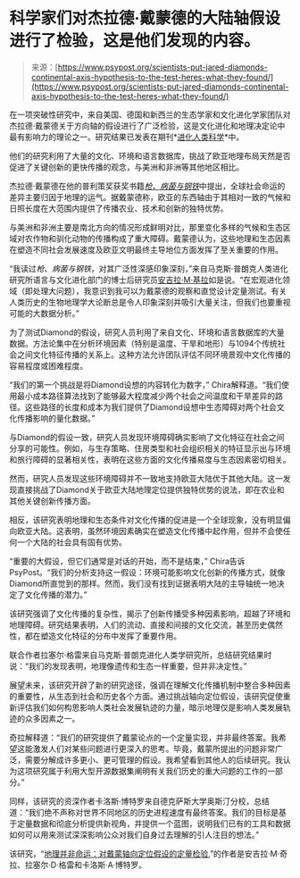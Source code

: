 <!--yml

category: 未分类

date: 2024-05-27 14:36:28

-->

# 科学家们对杰拉德·戴蒙德的大陆轴假设进行了检验，这是他们发现的内容。

> 来源：[https://www.psypost.org/scientists-put-jared-diamonds-continental-axis-hypothesis-to-the-test-heres-what-they-found/](https://www.psypost.org/scientists-put-jared-diamonds-continental-axis-hypothesis-to-the-test-heres-what-they-found/)

在一项突破性研究中，来自美国、德国和新西兰的生态学家和文化进化学家团队对杰拉德·戴蒙德关于方向轴的假设进行了广泛检验，这是文化进化和地理决定论中最有影响力的理论之一。研究结果已发表在期刊*[进化人类科学](https://doi.org/10.1017/ehs.2023.34)*中。

他们的研究利用了大量的文化、环境和语言数据库，挑战了欧亚地理布局天然是否促进了关键创新的更快传播的观念，与美洲和非洲等其他地区相比。

杰拉德·戴蒙德在他的普利策奖获奖书籍[*枪、病菌与钢铁*](https://amzn.to/3STEIo5)中提出，全球社会命运的差异主要归因于地理的运气。据戴蒙德称，欧亚的东西轴由于其相对一致的气候和日照长度在大范围内提供了传播农业、技术和创新的独特优势。

与美洲和非洲主要是南北方向的情况形成鲜明对比，那里变化多样的气候和生态区域对农作物和驯化动物的传播构成了重大障碍。戴蒙德认为，这些地理和生态因素在塑造不同社会发展速度及欧亚文明最终主导地位方面发挥了至关重要的作用。

“我读过*枪、病菌与钢铁*，对其广泛性深感印象深刻，”来自马克斯·普朗克人类进化研究所语言与文化进化部门的博士后研究员[安吉拉·M·基拉](https://www.eva.mpg.de/linguistic-and-cultural-evolution/staff/angela-chira/)如是说。“在宏观进化领域（即处理大问题），我意识到我可以为戴蒙德的观察和直觉设计定量测试。有关人类历史的生物地理学大论断总是令人印象深刻并吸引大量关注，但我们也要重视可能的大数据分析。”

为了测试Diamond的假设，研究人员利用了来自文化、环境和语言数据库的大量数据。方法论集中在分析环境因素（特别是温度、干旱和地形）与1094个传统社会之间文化特征传播的关系上。这种方法允许团队评估不同环境景观中文化传播的容易程度或困难程度。

“我们的第一个挑战是将Diamond设想的内容转化为数字，” Chira解释道。“我们使用最小成本路径算法找到了能够最大程度减少两个社会之间温度和干旱差异的路径。这些路径的长度和成本为我们提供了Diamond设想中生态障碍对两个社会文化传播影响的量化数据。”

与Diamond的假设一致，研究人员发现环境障碍确实影响了文化特征在社会之间分享的可能性。例如，与生存策略、住房类型和社会组织相关的特征显示出与环境和旅行障碍的显著相关性，表明在这些方面的文化传播易度与生态因素密切相关。

然而，研究人员发现这些环境障碍并不一致地支持欧亚大陆优于其他大陆。这一发现直接挑战了Diamond关于欧亚大陆地理定位提供独特优势的说法，即在农业和其他关键创新传播方面。

相反，该研究表明地理和生态条件对文化传播的促进是一个全球现象，没有明显偏向欧亚大陆。这表明，虽然环境因素确实在塑造文化传播中起作用，但并不会使任何一个大陆的社会具有固有优势。

“重要的大假设，但它们通常是对话的开始，而不是结束，” Chira告诉PsyPost。“我们的分析支持这一假设：环境可能影响文化创新的传播方式，就像Diamond所直觉到的那样。然而，我们没有找到证据表明大陆的主导轴统一地决定了文化传播的潜力。”

该研究强调了文化传播的复杂性，揭示了创新传播受多种因素影响，超越了环境和地理障碍。研究结果表明，人们的流动、直接和间接的文化交流，甚至历史偶然性，都在塑造文化特征的分布中发挥了重要作用。

联合作者拉塞尔·格雷来自马克斯·普朗克进化人类学研究所，总结研究结果时说：“我们的发现表明，地理像遗传和生态一样重要，但并非决定性。”

展望未来，该研究开辟了新的研究途径，强调在理解文化传播机制中整合多种因素的重要性，从生态到社会和历史各个方面。通过挑战轴向定位假设，该研究促使重新评估我们如何构思影响人类社会发展轨迹的力量，暗示地理仅是影响人类发展轨迹的众多因素之一。

奇拉解释道：“我们的研究提供了戴蒙论点的一个定量实现，并非最终答案。我希望这能激发人们对某些问题进行更深入的思考。毕竟，戴蒙所提出的问题非常广泛，需要分解成许多更小、更可管理的假设。我希望看到其他人的后续研究。我认为这项研究属于利用大型开源数据集阐明有关我们历史的重大问题的工作的一部分。”

同样，该研究的资深作者卡洛斯·博特罗来自德克萨斯大学奥斯汀分校，总结道：“我们绝不声称对世界不同地区的历史进程速度有最终答案。我们的目标是基于定量数据和彻底分析提供新视角，并提供一个蓝图，说明我们已有的工具和数据如何可以用来测试深深影响公众对我们自身过去理解的引人注目的想法。”

该研究，“[地理并非命运：对戴蒙轴向定位假设的定量检验](https://www.cambridge.org/core/journals/evolutionary-human-sciences/article/geography-is-not-destiny-a-quantitative-test-of-diamonds-axis-of-orientation-hypothesis/3196029E586CC58C6696D5AB9994ADF7),”的作者是安吉拉·M·奇拉、拉塞尔·D·格雷和卡洛斯·A·博特罗。
